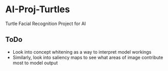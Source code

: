 # AI-Proj-Turtles
Turtle Facial Recognition Project for AI

## ToDo
 - Look into concept whitening as a way to interpret model workings
 - Similarly, look into saliency maps to see what areas of image contribute most to model output